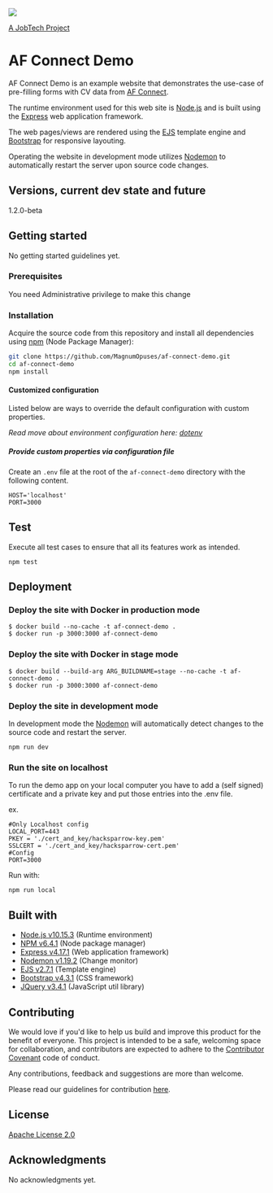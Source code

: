 ![](https://github.com/MagnumOpuses/project-meta/blob/master/img/jobtechdev_black.png?raw=true)

[A JobTech Project](https://www.jobtechdev.se)

# AF Connect Demo

AF Connect Demo is an example website that demonstrates the use-case of pre-filling forms with CV data from [AF Connect](https://github.com/MagnumOpuses/af-connect).

The runtime environment used for this web site is [Node.js](https://nodejs.org/) and is built using the [Express](https://expressjs.com/) web application framework.

The web pages/views are rendered using the [EJS](https://ejs.co/) template engine and [Bootstrap](http://getbootstrap.com) for responsive layouting.

Operating the website in development mode utilizes [Nodemon](https://nodemon.io/) to automatically restart the server upon source code changes.

## Versions, current dev state and future

1.2.0-beta

## Getting started

No getting started guidelines yet.

### Prerequisites

You need Administrative privilege to make this change

### Installation

Acquire the source code from this repository and install all dependencies using [npm](https://www.npmjs.com/) (Node Package Manager):

```bash
git clone https://github.com/MagnumOpuses/af-connect-demo.git
cd af-connect-demo
npm install
```

#### Customized configuration

Listed below are ways to override the default configuration with custom properties.

_Read move about environment configuration here: [dotenv](https://github.com/motdotla/dotenv)_

##### Provide custom properties via configuration file

Create an `.env` file at the root of the `af-connect-demo` directory with the following content.

   ```
   HOST='localhost'
   PORT=3000
   ```

## Test

Execute all test cases to ensure that all its features work as intended.

```
npm test
```

## Deployment

### Deploy the site with Docker in production mode

```
$ docker build --no-cache -t af-connect-demo .
$ docker run -p 3000:3000 af-connect-demo
```

### Deploy the site with Docker in stage mode

```
$ docker build --build-arg ARG_BUILDNAME=stage --no-cache -t af-connect-demo .
$ docker run -p 3000:3000 af-connect-demo
```

### Deploy the site in development mode

In development mode the [Nodemon](https://nodemon.io/) will automatically detect changes to the source code and restart the server.

```
npm run dev
```

### Run the site on localhost

To run the demo app on your local computer you have to add a (self signed) certificate and a private key and put those entries into the .env file.

ex.

```
#Only Localhost config
LOCAL_PORT=443
PKEY = './cert_and_key/hacksparrow-key.pem'
SSLCERT = './cert_and_key/hacksparrow-cert.pem'
#Config
PORT=3000
```

Run with:

```
npm run local
```

## Built with



- [Node.js v10.15.3](https://nodejs.org/) (Runtime environment)
- [NPM v6.4.1](https://www.npmjs.com/) (Node package manager)
- [Express v4.17.1](https://expressjs.com/) (Web application framework)
- [Nodemon v1.19.2](https://nodemon.io/) (Change monitor)
- [EJS v2.7.1](https://ejs.co/) (Template engine)
- [Bootstrap v4.3.1](http://getbootstrap.com) (CSS framework)
- [JQuery v3.4.1](https://jquery.com/) (JavaScript util library)

## Contributing

We would love if you'd like to help us build and improve this product for the benefit of everyone. This project is intended to be a safe, welcoming space for collaboration, and contributors are expected to adhere to the [Contributor Covenant](http://contributor-covenant.org/) code of conduct.

Any contributions, feedback and suggestions are more than welcome.

Please read our guidelines for contribution [here](CONTRIBUTING_TEMPLATE.md).

## License

[Apache License 2.0](LICENSE.md)

## Acknowledgments

No acknowledgments yet.
